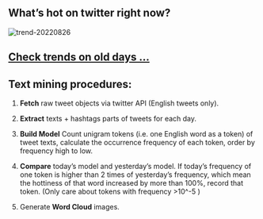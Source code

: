 ## What’s hot on twitter right now?

![trend-20220826][wordcloud]

[wordcloud]: https://raw.githubusercontent.com/xdqc/tweet-trend-everyday/master/word-cloud/trend-20220826.png?token=AF5V4P7ADR6KQBZ4CEDTNIK6AXRMU "trend-20220826"

## [Check trends on old days ...](https://github.com/xdqc/tweet-trend-everyday/tree/master/word-cloud)

## Text mining procedures:

1. **Fetch** raw tweet objects via twitter API (English tweets only).

2. **Extract** texts + hashtags parts of tweets for each day.

3. **Build Model** Count unigram tokens (i.e. one English word as a token) of tweet texts, calculate the occurrence frequency of each token, order by frequency high to low.

4. **Compare** today’s model and yesterday’s model. If today’s frequency of one token is higher than 2 times of yesterday’s frequency, which mean the hottiness of that word increased by more than 100%, record that token. (Only care about tokens with frequency >10^-5 )

5. Generate **Word Cloud** images.
